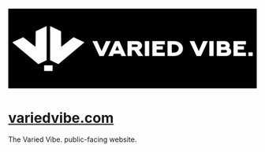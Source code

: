 ![Varied Vibe.](./public/assets/logo-horizontal.svg)

# [variedvibe.com](https://variedvibe.com/)

The Varied Vibe. public-facing website.
